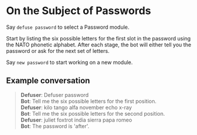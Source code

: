 # On the Subject of Passwords

Say `defuse password` to select a Password module.

Start by listing the six possible letters for the first slot in the password using the NATO phonetic alphabet. After each stage, the bot will either tell you the password or ask for the next set of letters.

Say `new password` to start working on a new module.

## Example conversation

>**Defuser**: Defuser password\
>**Bot**: Tell me the six possible letters for the first position.\
>**Defuser**: kilo tango alfa november echo x-ray\
>**Bot**: Tell me the six possible letters for the second position.\
>**Defuser**: juliet foxtrot india sierra papa romeo\
>**Bot**: The password is 'after'.
